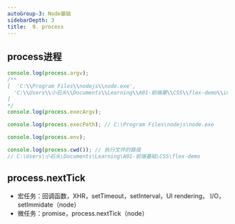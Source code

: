 ```yaml
---
autoGroup-3: Node基础
sidebarDepth: 3
title:  9. process
---
```


## process进程
```javascript
console.log(process.argv);
/**
[  'C:\\Program Files\\nodejs\\node.exe',
  'C:\\Users\\小石头\\Documents\\Learning\\A01-前端基\\CSS\\flex-demo\\index.js'
]
*/
console.log(process.execArgv);

console.log(process.execPath); // C:\Program Files\nodejs\node.exe

console.log(process.env);

console.log(process.cwd()); // 执行文件的路径
// C:\Users\小石头\Documents\Learning\A01-前端基础\CSS\flex-demo
```

## process.nextTick
- 宏任务：回调函数，XHR，setTimeout，setInterval，UI rendering， I/O，setImmidate（node）
- 微任务：promise，process.nextTick（node）
